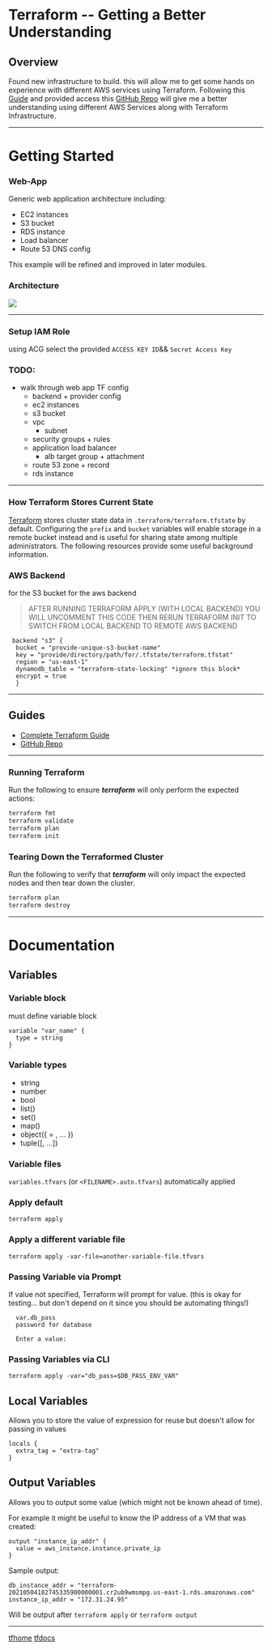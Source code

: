 # Terraform -- Getting a Better Understanding

## Overview

Found new infrastructure to build. this will allow me to get some hands on experience with different AWS services using Terraform. Following this [Guide](https://www.youtube.com/watch?v=7xngnjfIlK4&t=130s)  and provided access this [GitHub Repo](https://github.com/sidpalas/devops-directive-terraform-course) will give me a better understanding using different AWS Services along with Terraform Infrastructure.

-----


# Getting Started

### Web-App

Generic web application architecture including:
- EC2 instances
- S3 bucket
- RDS instance
- Load balancer
- Route 53 DNS config

This example will be refined and improved in later modules.

### Architecture
![](architecture.png)

----

### Setup IAM Role
using ACG select the provided `ACCESS KEY ID`&& `Secret Access Key`

### TODO:

 - walk through web app TF config
	 - backend + provider config
	 - ec2 instances
	 - s3 bucket
	 - vpc
		 - subnet
	- security groups + rules
	- application load balancer
		- alb target group + attachment
	- route 53  zone + record
	- rds instance

-----

### How Terraform Stores Current State

[Terraform](https://www.terraform.io) stores cluster state data in
`.terraform/terraform.tfstate` by default. Configuring the `prefix` and
`bucket` variables will enable storage in a remote bucket instead and is
useful for sharing state among multiple administrators. The following
resources provide some useful background information.

### AWS Backend

for the S3 bucket for the aws backend

> AFTER RUNNING TERRAFORM APPLY (WITH LOCAL BACKEND)
  YOU WILL UNCOMMENT THIS CODE THEN RERUN TERRAFORM INIT
  TO SWITCH FROM LOCAL BACKEND TO REMOTE AWS BACKEND


```
 backend "s3" {
  bucket = "provide-unique-s3-bucket-name"
  key = "provide/directory/path/for/.tfstate/terraform.tfstat"
  region = "us-east-1"
  dynamodb_table = "terraform-state-locking" *ignore this block*
  encrypt = true      
  }
  ```
----

## Guides
- [Complete Terraform Guide](https://www.youtube.com/watch?v=7xngnjfIlK4&t=130s)
- [GitHub Repo](https://github.com/sidpalas/devops-directive-terraform-course)

----

### Running Terraform

Run the following to ensure ***terraform*** will only perform the expected
actions:

```sh
terraform fmt
terraform validate
terraform plan
terraform init
```

### Tearing Down the Terraformed Cluster

Run the following to verify that ***terraform*** will only impact the expected
nodes and then tear down the cluster.

```sh
terraform plan
terraform destroy
```
----

# Documentation

## Variables

### Variable block

must define variable block

```
variable "var_name" {
  type = string
}
```

### Variable types
- string
- number
- bool
- list(<TYPE>)
- set(<TYPE>)
- map(<TYPE>)
- object({<ATTR NAME> = <TYPE>, ... })
- tuple([<TYPE>, ...])

### Variable files
`variables.tfvars` (or `<FILENAME>.auto.tfvars`) automatically applied 

### Apply default
`terraform apply`

### Apply a different variable file
`terraform apply -var-file=another-variable-file.tfvars`

### Passing Variable via Prompt
If value not specified, Terraform will prompt for value. (this is okay for testing... but don't depend on it since you should be automating things!)
```
  var.db_pass
  password for database

  Enter a value:
```

### Passing Variables via CLI
`terraform apply -var="db_pass=$DB_PASS_ENV_VAR"`

## Local Variables

Allows you to store the value of expression for reuse but doesn't allow for passing in values 
```
locals {
  extra_tag = "extra-tag"
}
```

## Output Variables

Allows you to output some value  (which might not be known ahead of time).

For example it might be useful to know the IP address of a VM that was created:

```
output "instance_ip_addr" {
  value = aws_instance.instance.private_ip
}
```

Sample output:
```
db_instance_addr = "terraform-20210504182745335900000001.cr2ub9wmsmpg.us-east-1.rds.amazonaws.com"
instance_ip_addr = "172.31.24.95"
```

Will be output after `terraform apply` or `terraform output`


---

[tfhome](https://www.terraform.io)
[tfdocs](https://registry.terraform.io/providers/hashicorp/aws/latest/docs)